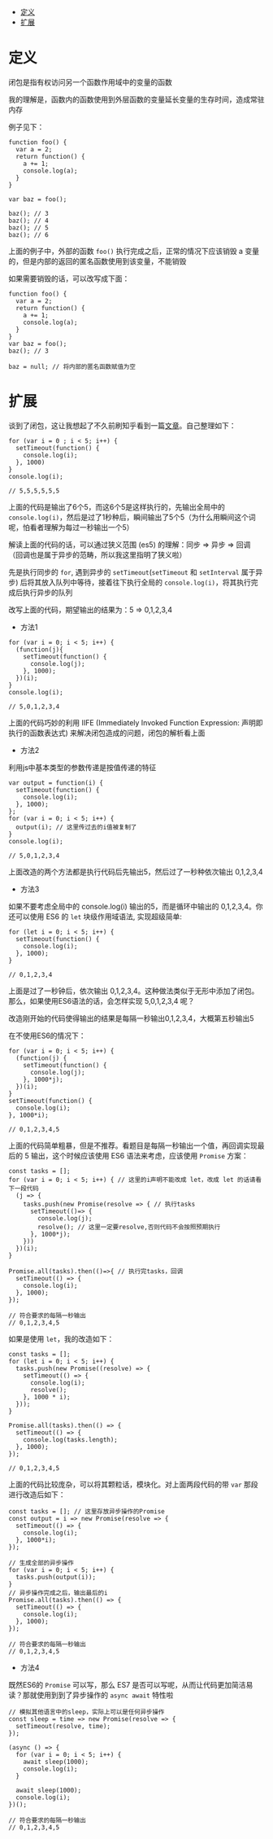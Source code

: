 <!--
 * @Description: 闭包
 * @Author: shenxh
 * @Date: 2021-12-29 11:08:49
 * @LastEditors: shenxh
 * @LastEditTime: 2021-12-29 11:08:50
-->

- [定义](#定义)
- [扩展](#扩展)

# 定义
闭包是指有权访问另一个函数作用域中的变量的函数

我的理解是，函数内的函数使用到外层函数的变量延长变量的生存时间，造成常驻内存

例子见下：
```
function foo() {
  var a = 2;
  return function() {
    a += 1;
    console.log(a);
  }
}

var baz = foo();

baz(); // 3
baz(); // 4
baz(); // 5
baz(); // 6
```
上面的例子中，外部的函数 `foo()` 执行完成之后，正常的情况下应该销毁 a 变量的，但是内部的返回的匿名函数使用到该变量，不能销毁

如果需要销毁的话，可以改写成下面：
```
function foo() {
  var a = 2;
  return function() {
    a += 1;
    console.log(a);
  }
}
var baz = foo();
baz(); // 3

baz = null; // 将内部的匿名函数赋值为空
```

# 扩展
谈到了闭包，这让我想起了不久前刷知乎看到一篇[文章](https://zhuanlan.zhihu.com/p/25855075)。自己整理如下：
```
for (var i = 0 ; i < 5; i++) {
  setTimeout(function() {
    console.log(i);
  }, 1000)
}
console.log(i);

// 5,5,5,5,5,5
```
上面的代码是输出了6个5，而这6个5是这样执行的，先输出全局中的 `console.log(i)`，然后是过了1秒种后，瞬间输出了5个5（为什么用瞬间这个词呢，怕看者理解为每过一秒输出一个5）

解读上面的代码的话，可以通过狭义范围 (es5) 的理解：同步 => 异步 => 回调 （回调也是属于异步的范畴，所以我这里指明了狭义啦）

先是执行同步的 `for`, 遇到异步的 `setTimeout`(`setTimeout` 和 `setInterval` 属于异步) 后将其放入队列中等待，接着往下执行全局的 `console.log(i)`，将其执行完成后执行异步的队列

改写上面的代码，期望输出的结果为：5 => 0,1,2,3,4

+ 方法1
```
for (var i = 0; i < 5; i++) {
  (function(j){
    setTimeout(function() {
      console.log(j);
    }, 1000);
  })(i);
}
console.log(i);

// 5,0,1,2,3,4
```
上面的代码巧妙的利用 IIFE (Immediately Invoked Function Expression: 声明即执行的函数表达式) 来解决闭包造成的问题，闭包的解析看上面

+ 方法2

利用js中基本类型的参数传递是按值传递的特征
```
var output = function(i) {
  setTimeout(function() {
    console.log(i);
  }, 1000);
};
for (var i = 0; i < 5; i++) {
  output(i); // 这里传过去的i值被复制了
}
console.log(i);

// 5,0,1,2,3,4
```
上面改造的两个方法都是执行代码后先输出5，然后过了一秒种依次输出 0,1,2,3,4

+ 方法3

如果不要考虑全局中的 console.log(i) 输出的5，而是循环中输出的 0,1,2,3,4。你还可以使用 ES6 的 `let` 块级作用域语法, 实现超级简单:
```
for (let i = 0; i < 5; i++) {
  setTimeout(function() {
    console.log(i);
  }, 1000);
}

// 0,1,2,3,4
```
上面是过了一秒钟后，依次输出 0,1,2,3,4。这种做法类似于无形中添加了闭包。那么，如果使用ES6语法的话，会怎样实现 5,0,1,2,3,4 呢？

改造刚开始的代码使得输出的结果是每隔一秒输出0,1,2,3,4，大概第五秒输出5

在不使用ES6的情况下：
```
for (var i = 0; i < 5; i++) {
  (function(j) {
    setTimeout(function() {
      console.log(j);
    }, 1000*j);
  })(i);
}
setTimeout(function() {
  console.log(i);
}, 1000*i);

// 0,1,2,3,4,5
```

上面的代码简单粗暴，但是不推荐。看题目是每隔一秒输出一个值，再回调实现最后的 5 输出，这个时候应该使用 ES6 语法来考虑，应该使用 `Promise` 方案：
```
const tasks = [];
for (var i = 0; i < 5; i++) { // 这里的i声明不能改成 let，改成 let 的话请看下一段代码
  (j => {
    tasks.push(new Promise(resolve => { // 执行tasks
      setTimeout(()=> {
        console.log(j);
        resolve(); // 这里一定要resolve,否则代码不会按照预期执行
      }, 1000*j);
    }))
  })(i);
}

Promise.all(tasks).then(()=>{ // 执行完tasks，回调
  setTimeout(() => {
    console.log(i);
  }, 1000);
});

// 符合要求的每隔一秒输出
// 0,1,2,3,4,5
```

如果是使用 `let`，我的改造如下：
```
const tasks = [];
for (let i = 0; i < 5; i++) {
  tasks.push(new Promise((resolve) => {
    setTimeout(() => {
      console.log(i);
      resolve();
    }, 1000 * i);
  }));
}

Promise.all(tasks).then(() => {
  setTimeout(() => {
    console.log(tasks.length);
  }, 1000);
});

// 0,1,2,3,4,5
```

上面的代码比较庞杂，可以将其颗粒话，模块化。对上面两段代码的带 `var` 那段进行改造后如下：
```
const tasks = []; // 这里存放异步操作的Promise
const output = i => new Promise(resolve => {
  setTimeout(() => {
    console.log(i);
  }, 1000*i);
});

// 生成全部的异步操作
for (var i = 0; i < 5; i++) {
  tasks.push(output(i));
}
// 异步操作完成之后，输出最后的i
Promise.all(tasks).then(() => {
  setTimeout(() => {
    console.log(i);
  }, 1000);
});

// 符合要求的每隔一秒输出
// 0,1,2,3,4,5
```

+ 方法4

既然ES6的 `Promise` 可以写，那么 ES7 是否可以写呢，从而让代码更加简洁易读？那就使用到到了异步操作的 `async await` 特性啦
```
// 模拟其他语言中的sleep，实际上可以是任何异步操作
const sleep = time => new Promise(resolve => {
  setTimeout(resolve, time);
});

(async () => {
  for (var i = 0; i < 5; i++) {
    await sleep(1000);
    console.log(i);
  }
	
  await sleep(1000);
  console.log(i);
})();

// 符合要求的每隔一秒输出
// 0,1,2,3,4,5
```
